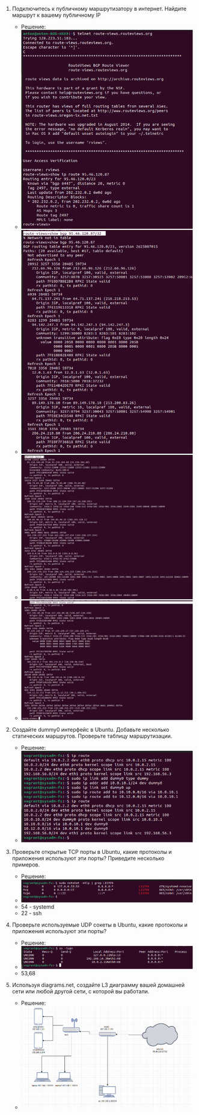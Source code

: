 1. Подключитесь к публичному маршрутизатору в интернет. Найдите маршрут к вашему публичному IP

    * Решение: 
    * ![img_25.png](img_25.png)
    * ![img_26.png](img_26.png)
    * ![img_27.png](img_27.png)
    * ![img_28.png](img_28.png)

2. Создайте dummy0 интерфейс в Ubuntu. Добавьте несколько статических маршрутов. Проверьте таблицу маршрутизации.

    * Решение: 
    * ![img_29.png](img_29.png)

3. Проверьте открытые TCP порты в Ubuntu, какие протоколы и приложения используют эти порты? Приведите несколько примеров.

    * Решение:
    * ![img_30.png](img_30.png)
    * 54 - systemd
    * 22 - ssh

4. Проверьте используемые UDP сокеты в Ubuntu, какие протоколы и приложения используют эти порты?

    * Решение:
    * ![img_31.png](img_31.png)
    * 53,68

5. Используя diagrams.net, создайте L3 диаграмму вашей домашней сети или любой другой сети, с которой вы работали.

    * Решение: 
    * ![img_32.png](img_32.png)